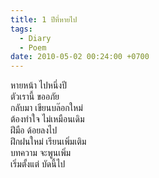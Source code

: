 ```yaml
---
title: 1 ปีที่หายไป
tags:
  - Diary
  - Poem
date: 2010-05-02 00:24:00 +0700
---
```


หายหน้า ไปหนึ่งปี  
ตัวเรานี้ ขออภัย  
กลับมา เขียนบล๊อกใหม่  
ต้องทำใจ ไม่เหมือนเดิม  
ฝีมือ ด้อยลงไป  
ฝึกฝนใหม่ เรียนเพิ่มเติม  
บทความ จะพูนเพิ่ม  
เริ่มตั้งแต่ บัดนี้ไป
